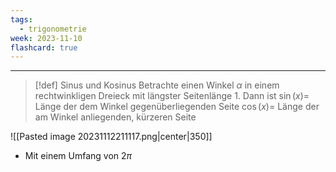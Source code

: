 ```yaml
---
tags:
  - trigonometrie
week: 2023-11-10
flashcard: true
---
```

***

> [!def] Sinus und Kosinus
> Betrachte einen Winkel $\alpha$ in einem rechtwinkligen Dreieck mit längster Seitenlänge 1. Dann ist
> $\sin (x)=$ Länge der dem Winkel gegenüberliegenden Seite
> $\cos (x)=$ Länge der am Winkel anliegenden, kürzeren Seite

![[Pasted image 20231112211117.png|center|350]]

- Mit einem Umfang von $2 \pi$
